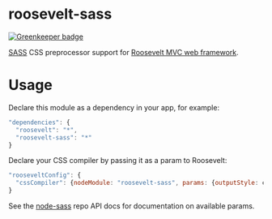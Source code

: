 roosevelt-sass
===

[![Greenkeeper badge](https://badges.greenkeeper.io/rooseveltframework/roosevelt-sass.svg)](https://greenkeeper.io/)

[SASS](http://sass-lang.com/) CSS preprocessor support for [Roosevelt MVC web framework](https://github.com/rooseveltframework/roosevelt).

Usage
===

Declare this module as a dependency in your app, for example:

```js
"dependencies": {
  "roosevelt": "*",
  "roosevelt-sass": "*"
}
```

Declare your CSS compiler by passing it as a param to Roosevelt:

```js
"rooseveltConfig": {
  "cssCompiler": {nodeModule: "roosevelt-sass", params: {outputStyle: compressed}}
}
```

See the [node-sass](https://github.com/sass/node-sass#options) repo API docs for documentation on available params.
